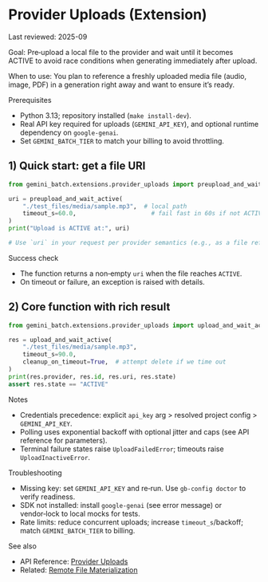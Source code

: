 # Provider Uploads (Extension)

Last reviewed: 2025-09

Goal: Pre‑upload a local file to the provider and wait until it becomes ACTIVE to avoid race conditions when generating immediately after upload.

When to use: You plan to reference a freshly uploaded media file (audio, image, PDF) in a generation right away and want to ensure it’s ready.

Prerequisites

- Python 3.13; repository installed (`make install-dev`).
- Real API key required for uploads (`GEMINI_API_KEY`), and optional runtime dependency on `google-genai`.
- Set `GEMINI_BATCH_TIER` to match your billing to avoid throttling.

## 1) Quick start: get a file URI

```python title="preupload_quickstart.py"
from gemini_batch.extensions.provider_uploads import preupload_and_wait_active

uri = preupload_and_wait_active(
    "./test_files/media/sample.mp3",  # local path
    timeout_s=60.0,                     # fail fast in 60s if not ACTIVE
)
print("Upload is ACTIVE at:", uri)

# Use `uri` in your request per provider semantics (e.g., as a file reference)
```

Success check

- The function returns a non‑empty `uri` when the file reaches `ACTIVE`.
- On timeout or failure, an exception is raised with details.

## 2) Core function with rich result

```python title="upload_with_result.py"
from gemini_batch.extensions.provider_uploads import upload_and_wait_active

res = upload_and_wait_active(
    "./test_files/media/sample.mp3",
    timeout_s=90.0,
    cleanup_on_timeout=True,  # attempt delete if we time out
)
print(res.provider, res.id, res.uri, res.state)
assert res.state == "ACTIVE"
```

Notes

- Credentials precedence: explicit `api_key` arg > resolved project config > `GEMINI_API_KEY`.
- Polling uses exponential backoff with optional jitter and caps (see API reference for parameters).
- Terminal failure states raise `UploadFailedError`; timeouts raise `UploadInactiveError`.

Troubleshooting

- Missing key: set `GEMINI_API_KEY` and re‑run. Use `gb-config doctor` to verify readiness.
- SDK not installed: install `google-genai` (see error message) or vendor‑lock to local mocks for tests.
- Rate limits: reduce concurrent uploads; increase `timeout_s`/backoff; match `GEMINI_BATCH_TIER` to billing.

See also

- API Reference: [Provider Uploads](../reference/api/extensions/provider-uploads.md)
- Related: [Remote File Materialization](remote-file-materialization.md)
